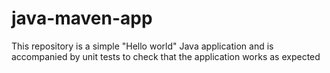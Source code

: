 # java-maven-app
This repository is a simple "Hello world" Java application and is accompanied by unit tests to check that the application works as expected
